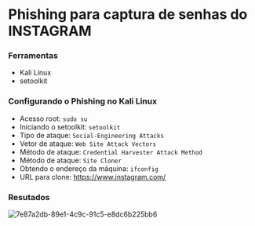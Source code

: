 # Phishing para captura de senhas do INSTAGRAM

### Ferramentas

- Kali Linux
- setoolkit

### Configurando o Phishing no Kali Linux

- Acesso root: ``` sudo su ```
- Iniciando o setoolkit: ``` setoolkit ```
- Tipo de ataque: ``` Social-Engineering Attacks ```
- Vetor de ataque: ``` Web Site Attack Vectors ```
- Método de ataque: ```Credential Harvester Attack Method ```
- Método de ataque: ``` Site Cloner ```
- Obtendo o endereço da máquina: ``` ifconfig ```
- URL para clone: https://www.instagram.com/

### Resutados

![7e87a2db-89e1-4c9c-91c5-e8dc6b225bb6](https://github.com/user-attachments/assets/5337db2f-a0a7-4e26-81ae-1fcd52ad01ec)
